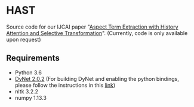 # HAST
Source code for our IJCAI paper "[Aspect Term Extraction with History Attention and Selective Transformation](https://arxiv.org/abs/1805.00760)". (Currently, code is only available upon request)

## Requirements
* Python 3.6
* [DyNet 2.0.2](https://github.com/clab/dynet) (For building DyNet and enabling the python bindings, please follow the instructions in this [link](http://dynet.readthedocs.io/en/latest/python.html))
* nltk 3.2.2
* numpy 1.13.3

